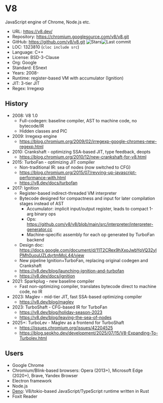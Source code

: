 # V8

JavaScript engine of Chrome, Node.js etc.

* URL:        https://v8.dev/
* Repository: https://chromium.googlesource.com/v8/v8.git
* GitHub:     https://github.com/v8/v8.git <img src="https://img.shields.io/github/stars/v8/v8?label=&style=flat-square" alt="Stars"><img src="https://img.shields.io/github/last-commit/v8/v8?label=&style=flat-square" alt="Last commit">
* LOC:        1323810 (`cloc include src`)
* Language:   C++
* License:    BSD-3-Clause
* Org:        Google
* Standard:   ESnext
* Years:      2008-
* Runtime:    register-based VM with accumulator (Ignition)
* JIT:        3-tier JIT
* Regex:      Irregexp

## History

* 2008: V8 1.0
  * Full-codegen: baseline compiler, AST to machine code, no bytecode/IR
  * Hidden classes and PIC
* 2009: Irregexp engine
  * https://blog.chromium.org/2009/02/irregexp-google-chromes-new-regexp.html
* 2010: Crankshaft - optimizing SSA-based JIT, type feedback, deopts
  * https://blog.chromium.org/2010/12/new-crankshaft-for-v8.html
* 2015: TurboFan - optimizing JIT compiler
  * Non-traditional IR: sea of nodes (now switched to CFG)
  * https://blog.chromium.org/2015/07/revving-up-javascript-performance-with.html
  * https://v8.dev/docs/turbofan
* 2017: Ignition
  * Register-based indirect-threaded VM interpreter
  * Bytecode designed for compactness and input for later compilation stages instead of AST
    * Accumulator: implicit input/output register, leads to compact 1-arg binary ops
    * Ops: https://github.com/v8/v8/blob/main/src/interpreter/interpreter-generator.cc
    * Machine-specific assembly for each op generated by TurboFan backend
  * Design doc: https://docs.google.com/document/d/11T2CRex9hXxoJwbYqVQ32yIPMh0uouUZLdyrtmMoL44/view
  * New pipeline Ignition+TurboFan, replacing original codegen and Crankshaft
  * https://v8.dev/blog/launching-ignition-and-turbofan
  * https://v8.dev/docs/ignition
* 2021: Sparkplug - new baseline compiler
  * Fast non-optimizing compiler, translates bytecode direct to machine code, no IR
* 2023: Maglev - mid-tier JIT, fast SSA-based optimizing compiler
  * https://v8.dev/blog/maglev
* 2023: TurboShaft - CFG-based IR for TurboFan
  * https://v8.dev/blog/holiday-season-2023
  * https://v8.dev/blog/leaving-the-sea-of-nodes
* 2025+: TurboLev - Maglev as a frontend for TurboShaft
  * https://issues.chromium.org/issues/42204525
  * https://blog.seokho.dev/development/2025/07/15/V8-Expanding-To-Turbolev.html

## Users

* Google Chrome
* Chromium/Blink-based browsers: Opera (2013+), Microsoft Edge (2020+), Brave, Yandex Browser
* Electron framework
* Node.js
* [Deno](https://github.com/denoland/deno): V8/tokio-based JavaScript/TypeScript runtime written in Rust
* Foxit Reader

<!--
v8-baseline: ./v8 --no-turbofan --no-maglev
v8-maglev: ./v8 --no-turbofan
-->
